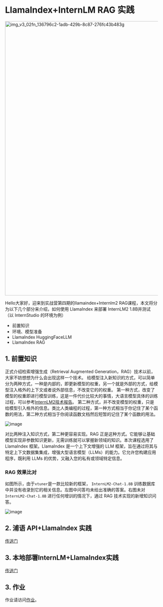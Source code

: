 # LlamaIndex+InternLM RAG 实践

<img width="900" alt="img_v3_02fn_136796c2-1adb-429b-8c87-276fc43b483g" src="https://github.com/user-attachments/assets/27b038b6-1b0a-4884-a2b8-847b0b0b0bf9">

Hello大家好，迎来到实战营第四期的llamaindex+Internlm2 RAG课程，本文将分为以下几个部分来介绍，如何使用 LlamaIndex 来部署 InternLM2 1.8B并测试（以 InternStudio 的环境为例）

- 前置知识
- 环境、模型准备
- LlamaIndex HuggingFaceLLM
- LlamaIndex RAG

## 1. 前置知识

正式介绍检索增强生成（Retrieval Augmented Generation，RAG）技术以前，大家不妨想想为什么会出现这样一个技术。
给模型注入新知识的方式，可以简单分为两种方式，一种是内部的，即更新模型的权重，另一个就是外部的方式，给模型注入格外的上下文或者说外部信息，不改变它的的权重。
第一种方式，改变了模型的权重即进行模型训练，这是一件代价比较大的事情，大语言模型具体的训练过程，可以参考[InternLM2技术报告](https://arxiv.org/abs/2403.17297)。
第二种方式，并不改变模型的权重，只是给模型引入格外的信息。类比人类编程的过程，第一种方式相当于你记住了某个函数的用法，第二种方式相当于你阅读函数文档然后短暂的记住了某个函数的用法。

![image](https://github.com/Shengshenlan/tutorial/assets/57640594/5a72331f-1726-4e4e-9a69-75141cfd313e)

对比两种注入知识方式，第二种更容易实现。RAG 正是这种方式。它能够让基础模型实现非参数知识更新，无需训练就可以掌握新领域的知识。本次课程选用了 LlamaIndex 框架。LlamaIndex 是一个上下文增强的 LLM 框架，旨在通过将其与特定上下文数据集集成，增强大型语言模型（LLMs）的能力。它允许您构建应用程序，既利用 LLMs 的优势，又融入您的私有或领域特定信息。

### RAG 效果比对

如图所示，由于`xtuner`是一款比较新的框架， `InternLM2-Chat-1.8B` 训练数据库中并没有收录到它的相关信息。左图中问答均未给出准确的答案。右图未对 `InternLM2-Chat-1.8B` 进行任何增训的情况下，通过 RAG 技术实现的新增知识问答。

![image](https://github.com/Shengshenlan/tutorial/assets/57640594/3785a449-770a-45e1-a7ea-7cfd33a00076)

## 2. 浦语 API+LlamaIndex 实践

[传送门](./readme_api.md)

## 3. 本地部署InternLM+LlamaIndex实践

[传送门](./readme_local.md)


## 3. 作业

作业请访问[作业](./task.md)。
